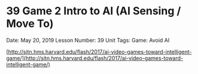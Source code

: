 # 39 Game 2 Intro to AI (AI Sensing / Move To)

Date: May 20, 2019
Lesson Number: 39
Unit Tags: Game: Avoid AI

[http://sitn.hms.harvard.edu/flash/2017/ai-video-games-toward-intelligent-game/](http://sitn.hms.harvard.edu/flash/2017/ai-video-games-toward-intelligent-game/)
